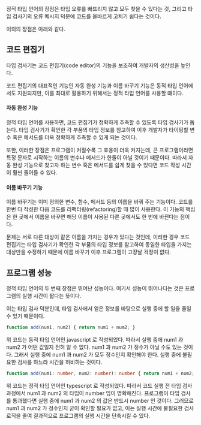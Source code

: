 정적 타입 언어의 장점은 타입 오류를 빠뜨리지 않고 모두 찾을 수 있다는 것, 그리고 타입 검사기의 오류 메시지 덕분에 코드를 올바르게 고치기 쉽다는 것이다.

이외의 장점은 아래와 같다.

## 코드 편집기

타입 검사기는 코드 편집기(code editor)의 기능을 보조하여 개발자의 생산성을 높인다.

코드 편집기의 대표적인 기능인 자동 완성 기능과 이름 바꾸기 기능은 동적 타입 언어에서도 지원되지만, 이를 최대로 활용하기 위해서는 정적 타입 언어를 사용할 떄이다.

#### 자동 완성 기능

정적 타입 언어를 사용하면, 코드 편집기가 정확하게 추측할 수 있도록 타입 검사기가 돕는다.
타입 검사기가 확인한 각 부품의 타입 정보를 참고하여 이후 개발자가 타이핑할 변수 혹은 메서드를 더욱 정확하게 추측할 수 있게 되는 것이다.

또한, 이러한 장점은 프로그램이 커질수록 그 효용이 더욱 커지는데, 큰 프로그램이라면 특정 문자로 시작하는 이름의 변수나 메서드가 한둘이 아닐 것이기 때문이다.
따라서 자동 완성 기능으로 찾고자 하는 변수 혹은 메서드를 쉽게 찾을 수 있다면 코드 작성 시간이 훨씬 줄어들 수 있다.

#### 이름 바꾸기 기능

이름 바꾸기는 이미 정의한 변수, 함수, 메서드 등의 이름을 바꿔 주는 기능이다.
코드를 한번 다 작성한 다음 코드를 리팩터링(refactoring)할 때 많이 사용한다.
이 기능의 핵심은 한 곳에서 이름을 바꾸면 해당 이름이 사용된 다른 곳에서도 한 번에 바뀐다는 점이다.

문제는 서로 다른 대상이 같은 이름을 가지는 경우가 있다는 것인데, 이러한 경우 코드 편집기는 타입 검사기가 확인한 각 부품의 타입 정보를 참고하여 동일한 타입을 가지는 대상만을 수정하기 때문에 이름 바꾸기 이후 프로그램이 고장날 걱정이 없다.

## 프로그램 성능

정적 타입 언어의 두 번째 장점은 뛰어난 성능이다.
여기서 성능이 뛰어나다는 것은 프로그램의 실행 시간이 짧다는 뜻이다.

이는 타입 검사 덕분인데, 타입 검사에서 얻은 정보를 바탕으로 실행 중에 할 일을 줄일 수 있기 때문이다.

```javascript
function add(num1, num2) { return num1 + num2; }
```

위 코드는 동적 타입 언어인 javascript 로 작성되었다.
따라서 실행 중에 num1 과 num2 가 어떤 값일지 전혀 알 수 없다.
num1 과 num2 가 정수가 아닐 수도 있는 것이다.
그래서 실행 중에 num1 과 num2 가 모두 정수인지 확인해야 한다.
실행 중에 불필요한 검사를 하느라 시간을 허비하는 것이다.

```typescript
function add(num1: number, num2: number): number { return num1 + num2; }
```

위 코드는 정적 타입 언어인 typescript 로 작성되었다.
따라서 코드 실행 전 타입 검사 과정에서 num1 과 num2 의 타입이 number 임이 명확해진다.
프로그램이 타입 검사를 통과했다면 실행 중에 num1 과 num2 의 값은 반드시 number 인 것이다.
그러므로 num1 과 num2 가 정수인지 굳이 확인할 필요가 없고, 이는 실행 시간에 불필요한 검사 로직을 줄여 결과적으로 프로그램의 실행 시간을 단축시킬 수 있다.